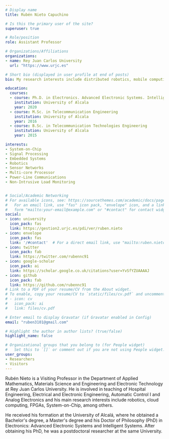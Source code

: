 ```yaml
---
# Display name
title: Rubén Nieto Capuchino

# Is this the primary user of the site?
superuser: true

# Role/position
role: Assistant Professor

# Organizations/Affiliations
organizations:
- name: Rey Juan Carlos University
  url: "https://www.urjc.es"

# Short bio (displayed in user profile at end of posts)
bio: My research interests include distributed robotics, mobile computing and programmable matter.

education:
  courses:
  - course: Ph.D. in Electronics. Advanced Electronic Systems. Intelligent Systems
    institution: University of Alcala
    year: 2020
  - course: M.Sc. in Telecommunication Engineering
    institution: University of Alcala
    year: 2016
  - course: B.Sc. in Telecommunication Technologies Engineering
    institution: University of Alcala
    year: 2015

interests:
- System-on-Chip
- Signal Processing
- Embedded Systems
- Robotics
- Sensor Networks
- Multi-core Processor
- Power-Line Communications
- Non-Intrusive Load Monitoring


# Social/Academic Networking
# For available icons, see: https://sourcethemes.com/academic/docs/page-builder/#icons
#   For an email link, use "fas" icon pack, "envelope" icon, and a link in the
#   form "mailto:your-email@example.com" or "#contact" for contact widget.
social:
- icon: university
  icon_pack: fas
  link: https://gestion2.urjc.es/pdi/ver/ruben.nieto
- icon: envelope
  icon_pack: fas
  link: '/#contact'  # For a direct email link, use "mailto:ruben.nieto@urjc.es".
- icon: twitter
  icon_pack: fab
  link: https://twitter.com/rubennc91
- icon: google-scholar
  icon_pack: ai
  link: https://scholar.google.co.uk/citations?user=YvSfYZUAAAAJ
- icon: github
  icon_pack: fab
  link: https://github.com/rubennc91
# Link to a PDF of your resume/CV from the About widget.
# To enable, copy your resume/CV to `static/files/cv.pdf` and uncomment the lines below.
# - icon: cv
#   icon_pack: ai
#   link: files/cv.pdf

# Enter email to display Gravatar (if Gravatar enabled in Config)
email: "ruben3101@gmail.com"

# Highlight the author in author lists? (true/false)
highlight_name: false

# Organizational groups that you belong to (for People widget)
#   Set this to `[]` or comment out if you are not using People widget.
user_groups:
- Researchers
- Visitors
---
```

Rubén Nieto is a Visiting Professor in the Department of Applied Mathematics, Materials Science and Engineering and Electronic Technology at Rey Juan Carlos University. He is involved in teaching of Hospital Engineering, Electrical and Electronic Engineering, Automatic Control I and Analog Electronics and his main research interests include robotics, cloud computing, FPGAs, System-on-Chip, among others.

He received his formation at the University of Alcalá, where he obtained a Bachelor's degree, a Master's degree and his Doctor of Philosophy (PhD) in Electronics: Advanced Electronic Systems and Intelligent Systems. After obtaining his PhD, he was a postdoctoral researcher at the same University. 



